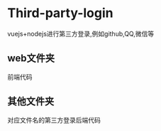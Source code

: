 # Third-party-login

vuejs+nodejs进行第三方登录,例如github,QQ,微信等

## web文件夹

前端代码

## 其他文件夹

对应文件名的第三方登录后端代码